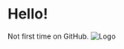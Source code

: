 # Hello!

Not first time on GitHub.
![Logo](https://raw.githubusercontent.com/jxbej/index.md/main/Images/3683.jpg)